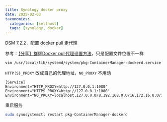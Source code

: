 ```yaml
---
title: Synology docker proxy
date: 2025-02-03
taxonomies:
  categories: [selfhost]
  tags: [synology, docker]
---
```


DSM 7.2.2，配置 docker pull 走代理

参考：[【分享】群辉Docker pull代理设置方法](https://linux.do/t/topic/109710)，只是配置文件位置不一样

```bash
vim /usr/local/lib/systemd/system/pkg-ContainerManager-dockerd.service
```

`HTTP(S)_PROXY` 改成自己的代理地址，`NO_PROXY` 不用动
```
[Service]
Environment="HTTP_PROXY=http://127.0.0.1:1080"
Environment="HTTPS_PROXY=http://127.0.0.1:1080"
Environment="NO_PROXY=localhost,127.0.0.0/8,192.168.0.0/16,172.16.0.0/12,10.0.0.0/8"
```

重启服务
```bash
sudo synosystemctl restart pkg-ContainerManager-dockerd
```
